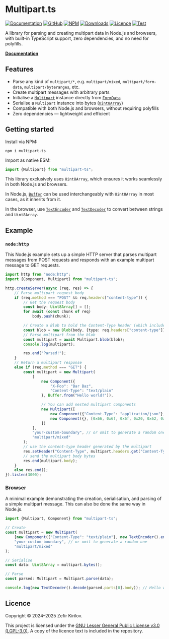 # Multipart.ts

[![Documentation](https://img.shields.io/badge/Documentation-blue)](https://zefir-git.github.io/Multipart.ts)
[![GitHub](https://img.shields.io/badge/GitHub-181717?logo=github)](https://github.com/zefir-git/Multipart.ts)
[![NPM](https://img.shields.io/npm/v/multipart-ts.svg)](https://www.npmjs.com/package/multipart-ts)
[![Downloads](https://img.shields.io/npm/d18m/multipart-ts.svg)](https://www.npmjs.com/package/multipart-ts)
[![Licence](https://img.shields.io/github/license/zefir-git/Multipart.ts.svg)](https://github.com/zefir-git/Multipart.ts/blob/main/LICENSE)
[![Test](https://github.com/zefir-git/Multipart.ts/actions/workflows/test.yml/badge.svg)](https://github.com/zefir-git/Multipart.ts/actions/workflows/test.yml)

A library for parsing and creating multipart data in Node.js and browsers, with built-in TypeScript support, zero
dependencies, and no need for polyfills.

[**Documentation**](https://zefir-git.github.io/Multipart.ts)

## Features

- Parse any kind of `multipart/*`, e.g. `multipart/mixed`, `multipart/form-data`, `multipart/byteranges`, etc.
- Create multipart messages with arbitrary parts
- Initialise a [`Multipart`](https://zefir-git.github.io/Multipart.ts/classes/Multipart.html) instance directly from [`FormData`](https://developer.mozilla.org/en-US/docs/Web/API/FormData)
- Serialise a `Multipart` instance into bytes ([`Uint8Array`](https://developer.mozilla.org/en-US/docs/Web/JavaScript/Reference/Global_Objects/Uint8Array))
- Compatible with both Node.js and browsers, without requiring polyfills
- Zero dependencies — lightweight and efficient

## Getting started

Install via NPM:

```shell
npm i multipart-ts
```

Import as native ESM:

```ts
import {Multipart} from "multipart-ts";
```

This library exclusively uses `Uint8Array`, which ensures it works seamlessly in both Node.js and browsers.

In Node.js, [`Buffer`](https://nodejs.org/api/buffer.html) can be used interchangeably with `Uint8Array` in most cases,
as it inherits from it.

In the browser, use [`TextEncoder`](https://developer.mozilla.org/en-US/docs/Web/API/TextEncoder) and [
`TextDecoder`](https://developer.mozilla.org/en-US/docs/Web/API/TextDecoder) to convert between strings and
`Uint8Array`.

## Example

### `node:http`

This Node.js example sets up a simple HTTP server that parses multipart messages from POST requests and responds with an
example multipart message to GET requests.

```ts
import http from "node:http";
import {Component, Multipart} from "multipart-ts";

http.createServer(async (req, res) => {
    // Parse multipart request body
    if (req.method === "POST" && req.headers["content-type"]) {
        // Get the request body
        const body: Uint8Array[] = [];
        for await (const chunk of req)
            body.push(chunk);

        // Create a Blob to hold the Content-Type header (which includes the boundary) and the body
        const blob = new Blob(body, {type: req.headers["content-type"]});
        // Parse multipart from the blob
        const multipart = await Multipart.blob(blob);
        console.log(multipart);

        res.end("Parsed!");
    }
    // Return a multipart response
    else if (req.method === "GET") {
        const multipart = new Multipart(
            [
                new Component({
                    "X-Foo": "Bar Baz",
                    "Content-Type": "text/plain"
                }, Buffer.from("Hello world!")),

                // You can add nested multipart components
                new Multipart([
                    new Component({"Content-Type": "application/json"}, Buffer.from(JSON.stringify({foo: "bar"}))),
                    new Component({}, [0x66, 0x6f, 0x6f, 0x20, 0x62, 0x61, 0x72])
                ])
            ],
            "your-custom-boundary", // or omit to generate a random one
            "multipart/mixed"
        );
        // use the content-type header generated by the multipart
        res.setHeader("Content-Type", multipart.headers.get("Content-Type")!);
        // send the multipart body bytes
        res.end(multipart.body);
    }
    else res.end();
}).listen(3000);
```


### Browser

A minimal example demonstrating the creation, serialisation, and parsing of a simple multipart message. This can also be
done the same way in Node.js.

```ts
import {Multipart, Component} from "multipart-ts";

// Create
const multipart = new Multipart(
    [new Component({"Content-Type": "text/plain"}, new TextEncoder().encode("Hello world!"))],
    "your-custom-boundary", // or omit to generate a random one
    "multipart/mixed"
);

// Serialise
const data: Uint8Array = multipart.bytes();

// Parse
const parsed: Multipart = Multipart.parse(data);

console.log(new TextDecoder().decode(parsed.parts[0].body)); // Hello world!
```

## Licence


Copyright © 2024–2025 Zefir Kirilov.

This project is licensed under
the [GNU Lesser General Public License v3.0 (LGPL-3.0)](https://www.gnu.org/licenses/lgpl-3.0.en.html). A copy of the
licence text is included in the repository.
